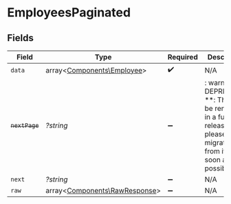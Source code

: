 # EmployeesPaginated


## Fields

| Field                                                                                                                   | Type                                                                                                                    | Required                                                                                                                | Description                                                                                                             |
| ----------------------------------------------------------------------------------------------------------------------- | ----------------------------------------------------------------------------------------------------------------------- | ----------------------------------------------------------------------------------------------------------------------- | ----------------------------------------------------------------------------------------------------------------------- |
| `data`                                                                                                                  | array<[Components\Employee](../../Models/Components/Employee.md)>                                                       | :heavy_check_mark:                                                                                                      | N/A                                                                                                                     |
| ~~`nextPage`~~                                                                                                          | *?string*                                                                                                               | :heavy_minus_sign:                                                                                                      | : warning: ** DEPRECATED **: This will be removed in a future release, please migrate away from it as soon as possible. |
| `next`                                                                                                                  | *?string*                                                                                                               | :heavy_minus_sign:                                                                                                      | N/A                                                                                                                     |
| `raw`                                                                                                                   | array<[Components\RawResponse](../../Models/Components/RawResponse.md)>                                                 | :heavy_minus_sign:                                                                                                      | N/A                                                                                                                     |